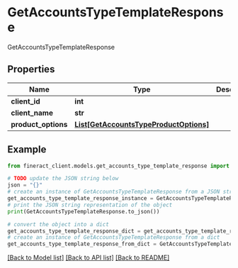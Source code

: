 # GetAccountsTypeTemplateResponse

GetAccountsTypeTemplateResponse

## Properties

Name | Type | Description | Notes
------------ | ------------- | ------------- | -------------
**client_id** | **int** |  | [optional] 
**client_name** | **str** |  | [optional] 
**product_options** | [**List[GetAccountsTypeProductOptions]**](GetAccountsTypeProductOptions.md) |  | [optional] 

## Example

```python
from fineract_client.models.get_accounts_type_template_response import GetAccountsTypeTemplateResponse

# TODO update the JSON string below
json = "{}"
# create an instance of GetAccountsTypeTemplateResponse from a JSON string
get_accounts_type_template_response_instance = GetAccountsTypeTemplateResponse.from_json(json)
# print the JSON string representation of the object
print(GetAccountsTypeTemplateResponse.to_json())

# convert the object into a dict
get_accounts_type_template_response_dict = get_accounts_type_template_response_instance.to_dict()
# create an instance of GetAccountsTypeTemplateResponse from a dict
get_accounts_type_template_response_from_dict = GetAccountsTypeTemplateResponse.from_dict(get_accounts_type_template_response_dict)
```
[[Back to Model list]](../README.md#documentation-for-models) [[Back to API list]](../README.md#documentation-for-api-endpoints) [[Back to README]](../README.md)


